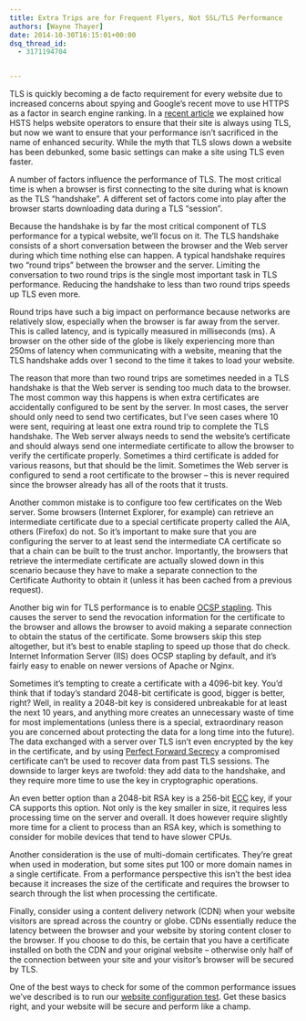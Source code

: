 ```yaml
---
title: Extra Trips are for Frequent Flyers, Not SSL/TLS Performance
authors: [Wayne Thayer]
date: 2014-10-30T16:15:01+00:00
dsq_thread_id:
  - 3171194704


---
```

TLS is quickly becoming a de facto requirement for every website due to increased concerns about spying and Google’s recent move to use HTTPS as a factor in search engine ranking. In a [recent article][1] we explained how HSTS helps website operators to ensure that their site is always using TLS, but now we want to ensure that your performance isn’t sacrificed in the name of enhanced security. While the myth that TLS slows down a website has been debunked, some basic settings can make a site using TLS even faster.

A number of factors influence the performance of TLS. The most critical time is when a browser is first connecting to the site during what is known as the TLS “handshake”. A different set of factors come into play after the browser starts downloading data during a TLS “session”.

Because the handshake is by far the most critical component of TLS performance for a typical website, we’ll focus on it. The TLS handshake consists of a short conversation between the browser and the Web server during which time nothing else can happen. A typical handshake requires two “round trips” between the browser and the server. Limiting the conversation to two round trips is the single most important task in TLS performance. Reducing the handshake to less than two round trips speeds up TLS even more.

Round trips have such a big impact on performance because networks are relatively slow, especially when the browser is far away from the server. This is called latency, and is typically measured in milliseconds (ms). A browser on the other side of the globe is likely experiencing more than 250ms of latency when communicating with a website, meaning that the TLS handshake adds over 1 second to the time it takes to load your website.

The reason that more than two round trips are sometimes needed in a TLS handshake is that the Web server is sending too much data to the browser. The most common way this happens is when extra certificates are accidentally configured to be sent by the server. In most cases, the server should only need to send two certificates, but I’ve seen cases where 10 were sent, requiring at least one extra round trip to complete the TLS handshake. The Web server always needs to send the website’s certificate and should always send one intermediate certificate to allow the browser to verify the certificate properly. Sometimes a third certificate is added for various reasons, but that should be the limit. Sometimes the Web server is configured to send a root certificate to the browser – this is never required since the browser already has all of the roots that it trusts.

Another common mistake is to configure too few certificates on the Web server. Some browsers (Internet Explorer, for example) can retrieve an intermediate certificate due to a special certificate property called the AIA, others (Firefox) do not. So it’s important to make sure that you are configuring the server to at least send the intermediate CA certificate so that a chain can be built to the trust anchor. Importantly, the browsers that retrieve the intermediate certificate are actually slowed down in this scenario because they have to make a separate connection to the Certificate Authority to obtain it (unless it has been cached from a previous request).

Another big win for TLS performance is to enable [OCSP stapling][2]. This causes the server to send the revocation information for the certificate to the browser and allows the browser to avoid making a separate connection to obtain the status of the certificate. Some browsers skip this step altogether, but it’s best to enable stapling to speed up those that do check. Internet Information Server (IIS) does OCSP stapling by default, and it’s fairly easy to enable on newer versions of Apache or Nginx.

Sometimes it’s tempting to create a certificate with a 4096-bit key. You’d think that if today’s standard 2048-bit certificate is good, bigger is better, right? Well, in reality a 2048-bit key is considered unbreakable for at least the next 10 years, and anything more creates an unnecessary waste of time for most implementations (unless there is a special, extraordinary reason you are concerned about protecting the data for a long time into the future). The data exchanged with a server over TLS isn’t even encrypted by the key in the certificate, and by using [Perfect Forward Secrecy][3] a compromised certificate can’t be used to recover data from past TLS sessions. The downside to larger keys are twofold: they add data to the handshake, and they require more time to use the key in cryptographic operations.

An even better option than a 2048-bit RSA key is a 256-bit [ECC][4] key, if your CA supports this option. Not only is the key smaller in size, it requires less processing time on the server and overall. It does however require slightly more time for a client to process than an RSA key, which is something to consider for mobile devices that tend to have slower CPUs.

Another consideration is the use of multi-domain certificates. They’re great when used in moderation, but some sites put 100 or more domain names in a single certificate. From a performance perspective this isn’t the best idea because it increases the size of the certificate and requires the browser to search through the list when processing the certificate.

Finally, consider using a content delivery network (CDN) when your website visitors are spread across the country or globe. CDNs essentially reduce the latency between the browser and your website by storing content closer to the browser. If you choose to do this, be certain that you have a certificate installed on both the CDN and your original website – otherwise only half of the connection between your site and your visitor’s browser will be secured by TLS.

One of the best ways to check for some of the common performance issues we’ve described is to run our [website configuration test][5]. Get these basics right, and your website will be secure and perform like a champ.

 [1]: https://casecurity.org/2014/10/08/secure-your-website-with-hsts/
 [2]: https://casecurity.org/2013/02/14/ocsp-stapling-improved-performance-and-security-a-win-win/
 [3]: https://casecurity.org/2014/04/11/perfect-forward-secrecy/
 [4]: https://casecurity.org/2014/06/10/benefits-of-elliptic-curve-cryptography/
 [5]: https://casecurity.ssllabs.com/